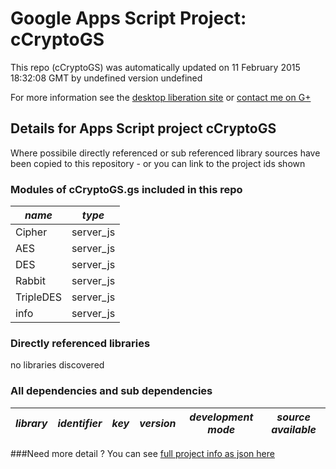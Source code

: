 # Google Apps Script Project: cCryptoGS
This repo (cCryptoGS) was automatically updated on 11 February 2015 18:32:08 GMT by undefined version undefined

For more information see the [desktop liberation site](http://ramblings.mcpher.com/Home/excelquirks/drivesdk/gettinggithubready "desktop liberation") or [contact me on G+](https://plus.google.com/+BruceMcpherson "Bruce McPherson - GDE")
## Details for Apps Script project cCryptoGS
Where possibile directly referenced or sub referenced library sources have been copied to this repository - or you can link to the project ids shown
### Modules of cCryptoGS.gs included in this repo
*name*|*type*
--- | --- 
Cipher| server_js
AES| server_js
DES| server_js
Rabbit| server_js
TripleDES| server_js
info| server_js
### Directly referenced libraries
no libraries discovered
### All dependencies and sub dependencies
*library*|*identifier*|*key*|*version*|*development mode*|*source available*|
--- | --- | --- | --- | --- | --- 

###Need more detail ?
You can see [full project info as json here](info.json)